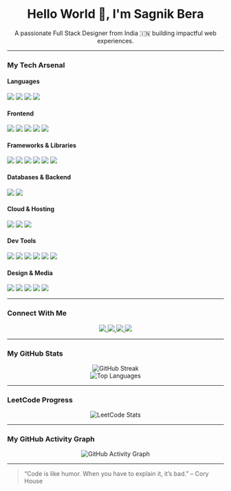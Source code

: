 <h1 align="center">Hello World 👋, I'm Sagnik Bera</h1>
<p align="center">A passionate Full Stack Designer from India 🇮🇳 building impactful web experiences.</p>

---

### My Tech Arsenal

#### Languages
<p>
  <img src="https://img.shields.io/badge/-JavaScript-black?style=for-the-badge&logo=javascript&logoWidth=30"/>
  <img src="https://img.shields.io/badge/-TypeScript-black?style=for-the-badge&logo=typescript&logoWidth=30"/>
  <img src="https://img.shields.io/badge/-Java-black?style=for-the-badge&logo=openjdk&logoWidth=30"/>
  <img src="https://img.shields.io/badge/-SQL-black?style=for-the-badge&logo=mysql&logoWidth=30"/>
</p>

#### Frontend
<p>
  <img src="https://img.shields.io/badge/-HTML-black?style=for-the-badge&logo=html5&logoWidth=30"/>
  <img src="https://img.shields.io/badge/-CSS-black?style=for-the-badge&logo=css3&logoWidth=30"/>
  <img src="https://img.shields.io/badge/-TailwindCSS-black?style=for-the-badge&logo=tailwind-css&logoWidth=30"/>
  <img src="https://img.shields.io/badge/-Bootstrap-black?style=for-the-badge&logo=bootstrap&logoWidth=30"/>
  <img src="https://img.shields.io/badge/-GSAP-black?style=for-the-badge&logo=greensock&logoWidth=30"/>
</p>

#### Frameworks & Libraries
<p>
  <img src="https://img.shields.io/badge/-React-black?style=for-the-badge&logo=react&logoWidth=30"/>
  <img src="https://img.shields.io/badge/-Next.js-black?style=for-the-badge&logo=nextdotjs&logoWidth=30"/>
  <img src="https://img.shields.io/badge/-Redux-black?style=for-the-badge&logo=redux&logoWidth=30"/>
  <img src="https://img.shields.io/badge/-Node.js-black?style=for-the-badge&logo=node.js&logoWidth=30"/>
  <img src="https://img.shields.io/badge/-Express.js-black?style=for-the-badge&logo=express&logoWidth=30"/>
  <img src="https://img.shields.io/badge/-jQuery-black?style=for-the-badge&logo=jquery&logoWidth=30"/>
</p>

#### Databases & Backend
<p>
  <img src="https://img.shields.io/badge/-MongoDB-black?style=for-the-badge&logo=mongodb&logoWidth=30"/>
  <img src="https://img.shields.io/badge/-Firebase-black?style=for-the-badge&logo=firebase&logoWidth=30"/>
</p>

#### Cloud & Hosting
<p>
  <img src="https://img.shields.io/badge/-Vercel-black?style=for-the-badge&logo=vercel&logoWidth=30"/>
  <img src="https://img.shields.io/badge/-Netlify-black?style=for-the-badge&logo=netlify&logoWidth=30"/>
  <img src="https://img.shields.io/badge/-Hostinger-black?style=for-the-badge&logo=hostinger&logoWidth=30"/>
</p>

#### Dev Tools
<p>
  <img src="https://img.shields.io/badge/-Git-black?style=for-the-badge&logo=git&logoWidth=30"/>
  <img src="https://img.shields.io/badge/-GitHub-black?style=for-the-badge&logo=github&logoWidth=30"/>
  <img src="https://img.shields.io/badge/-Vite-black?style=for-the-badge&logo=vite&logoWidth=30"/>
  <img src="https://img.shields.io/badge/-VSCode-black?style=for-the-badge&logo=visual-studio-code&logoWidth=30"/>
  <img src="https://img.shields.io/badge/-Docker-black?style=for-the-badge&logo=docker&logoWidth=30"/>
  <img src="https://img.shields.io/badge/-NPM-black?style=for-the-badge&logo=npm&logoWidth=30"/>
</p>

#### Design & Media
<p>
  <img src="https://img.shields.io/badge/-Figma-black?style=for-the-badge&logo=figma&logoWidth=30"/>
  <img src="https://img.shields.io/badge/-Canva-black?style=for-the-badge&logo=canva&logoWidth=30"/>
  <img src="https://img.shields.io/badge/-Photoshop-black?style=for-the-badge&logo=adobe-photoshop&logoWidth=30"/>
  <img src="https://img.shields.io/badge/-Illustrator-black?style=for-the-badge&logo=adobe-illustrator&logoWidth=30"/>
  <img src="https://img.shields.io/badge/-Premiere_Pro-black?style=for-the-badge&logo=adobe-premiere-pro&logoWidth=30"/>
</p>

---

### Connect With Me

<p align="center">
  <a href="https://www.linkedin.com/in/sagnik-bera/" target="_blank">
    <img src="https://img.shields.io/badge/-LinkedIn-blue?style=for-the-badge&logo=linkedin&logoWidth=25"/>
  </a>
  <a href="https://leetcode.com/sagnikberaofficial/" target="_blank">
    <img src="https://img.shields.io/badge/-LeetCode-black?style=for-the-badge&logo=leetcode&logoWidth=25"/>
  </a>
  <a href="https://www.geeksforgeeks.org/user/sagnikbera14xw/" target="_blank">
    <img src="https://img.shields.io/badge/-GeeksforGeeks-darkgreen?style=for-the-badge&logo=geeksforgeeks&logoWidth=25"/>
  </a>
  <a href="https://github.com/sagnikbera" target="_blank">
    <img src="https://img.shields.io/badge/-GitHub-black?style=for-the-badge&logo=github&logoWidth=25"/>
  </a>
</p>

---

### My GitHub Stats

<p align="center">
  <img src="https://github-readme-streak-stats.herokuapp.com/?user=sagnikbera&theme=radical" alt="GitHub Streak"/>
  <br/>
  <img src="https://github-readme-stats.vercel.app/api/top-langs/?username=sagnikbera&layout=compact&theme=radical" alt="Top Languages"/>
</p>

---

### LeetCode Progress

<p align="center">
  <img src="https://leetcard.jacoblin.cool/sagnikberaofficial?ext=contest&theme=dark" alt="LeetCode Stats"/>
</p>

---

### My GitHub Activity Graph

<p align="center">
  <img src="https://github-readme-activity-graph.vercel.app/graph?username=sagnikbera&theme=github&hide_border=true" alt="GitHub Activity Graph"/>
</p>

---

> “Code is like humor. When you have to explain it, it’s bad.” – Cory House
